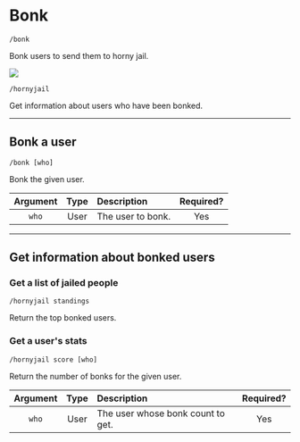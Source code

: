 # Bonk

`/bonk`

Bonk users to send them to horny jail.

![](https://c.tenor.com/lJjXJTdJIpAAAAAC/rikkabonk.gif)

`/hornyjail`

Get information about users who have been bonked.

***

## Bonk a user

`/bonk [who]`

Bonk the given user.

| Argument | Type | Description | Required? |
|:---:|:---:|:---|:---:|
| `who` | User | The user to bonk. | Yes |

***

## Get information about bonked users

### Get a list of jailed people

`/hornyjail standings`

Return the top bonked users.

### Get a user's stats

`/hornyjail score [who]`

Return the number of bonks for the given user.

| Argument | Type | Description | Required? |
|:---:|:---:|:---|:---:|
| `who` | User | The user whose bonk count to get. | Yes |


